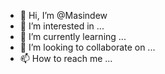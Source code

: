 - 👋 Hi, I’m @Masindew
- 👀 I’m interested in ...
- 🌱 I’m currently learning ...
- 💞️ I’m looking to collaborate on ...
- 📫 How to reach me ...

<!---
Masindew/Masindew is a ✨ special ✨ repository because its `README.md` (this file) appears on your GitHub profile.
You can click the Preview link to take a look at your changes.
--->
